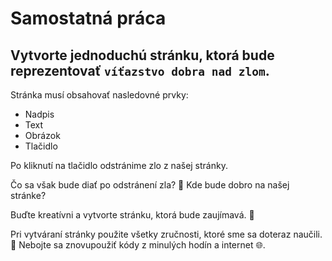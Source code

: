 # Samostatná práca
## Vytvorte jednoduchú stránku, ktorá bude reprezentovať `víťazstvo dobra nad zlom`. 

Stránka musí obsahovať nasledovné prvky:
- Nadpis 
- Text
- Obrázok
- Tlačidlo

Po kliknutí na tlačidlo odstránime zlo z našej stránky.

Čo sa však bude diať po odstránení zla? 🤔 Kde bude dobro na našej stránke?

Buďte kreatívni a vytvorte stránku, ktorá bude zaujímavá. 🎉

Pri vytváraní stránky použite všetky zručnosti, ktoré sme sa doteraz naučili. 🚀 Nebojte sa znovupoužiť kódy z minulých hodín a internet 🌐.


